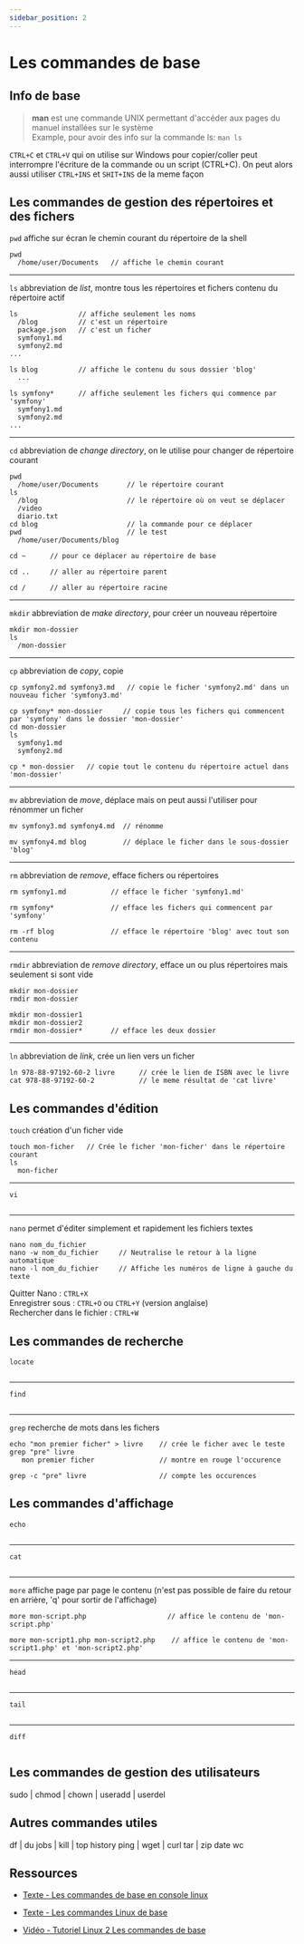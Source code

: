 ```yaml
---
sidebar_position: 2
---
```


# Les commandes de base

## Info de base

> **man** est une commande UNIX permettant d'accéder aux pages du manuel installées sur le système  
> Example, pour avoir des info sur la commande ls: `man ls`

`CTRL+C` et `CTRL+V` qui on utilise sur Windows pour copier/coller peut interrompre l'écriture de la commande ou un script (CTRL+C).
On peut alors aussi utiliser `CTRL+INS` et `SHIT+INS` de la meme façon

## Les commandes de gestion des répertoires et des fichers
`pwd` affiche sur écran le chemin courant du répertoire de la shell  
```
pwd
  /home/user/Documents   // affiche le chemin courant
```
 ---  
`ls` abbreviation de *list*, montre tous les répertoires et fichers contenu du répertoire actif
```
ls               // affiche seulement les noms  
  /blog          // c'est un répertoire
  package.json   // c'est un ficher
  symfony1.md
  symfony2.md
...
```
```
ls blog          // affiche le contenu du sous dossier 'blog'
  ...
```
```
ls symfony*      // affiche seulement les fichers qui commence par 'symfony'  
  symfony1.md
  symfony2.md
...
```
 --- 
`cd` abbreviation de *change directory*, on le utilise pour changer de répertoire courant  
```
pwd
  /home/user/Documents       // le répertoire courant
ls
  /blog                      // le répertoire où on veut se déplacer
  /video
  diario.txt
cd blog                      // la commande pour ce déplacer
pwd                          // le test
  /home/user/Documents/blog
```
```
cd ~      // pour ce déplacer au répertoire de base
```
```
cd ..     // aller au répertoire parent
```
```
cd /      // aller au répertoire racine
```
 --- 
`mkdir` abbreviation de *make directory*, pour créer un nouveau répertoire  
```
mkdir mon-dossier
ls
  /mon-dossier   
```
 --- 
`cp` abbreviation de *copy*, copie  
```
cp symfony2.md symfony3.md   // copie le ficher 'symfony2.md' dans un nouveau ficher 'symfony3.md'
```
```
cp symfony* mon-dossier     // copie tous les fichers qui commencent par 'symfony' dans le dossier 'mon-dossier'
cd mon-dossier
ls
  symfony1.md
  symfony2.md 
```
```
cp * mon-dossier   // copie tout le contenu du répertoire actuel dans 'mon-dossier'
```
 --- 
`mv` abbreviation de *move*, déplace mais on peut aussi l'utiliser pour rénommer un ficher  
```
mv symfony3.md symfony4.md  // rénomme
```
```
mv symfony4.md blog         // déplace le ficher dans le sous-dossier 'blog'
```
 --- 
`rm` abbreviation de *remove*, efface fichers ou répertoires  
```
rm symfony1.md           // efface le ficher 'symfony1.md'
```
```
rm symfony*              // efface les fichers qui commencent par 'symfony'
```
```
rm -rf blog              // efface le répertoire 'blog' avec tout son contenu 
```
 --- 
`rmdir` abbreviation de *remove directory*, efface un ou plus répertoires mais seulement si sont vide  
```
mkdir mon-dossier
rmdir mon-dossier
```
```
mkdir mon-dossier1
mkdir mon-dossier2
rmdir mon-dossier*       // efface les deux dossier
```
 --- 
`ln` abbreviation de *link*, crée un lien vers un ficher
```
ln 978-88-97192-60-2 livre      // crée le lien de ISBN avec le livre
cat 978-88-97192-60-2           // le meme résultat de 'cat livre'
```

## Les commandes d'édition  
 
`touch`  création d'un ficher vide  
```
touch mon-ficher   // Crée le ficher 'mon-ficher' dans le répertoire courant
ls
  mon-ficher
```
 --- 

`vi`  
```

```
 --- 
`nano` permet d'éditer simplement et rapidement les fichiers textes 
```
nano nom_du_fichier
nano -w nom_du_fichier     // Neutralise le retour à la ligne automatique 
nano -l nom_du_fichier     // Affiche les numéros de ligne à gauche du texte
```
Quitter Nano : `CTRL+X`  
Enregistrer sous : `CTRL+O` ou `CTRL+Y` (version anglaise)   
Rechercher dans le fichier : `CTRL+W`

## Les commandes de recherche

`locate`  
```

```
 ---
`find`  
```

```
 ---
`grep` recherche de mots dans les fichers
```
echo "mon premier ficher" > livre    // crée le ficher avec le teste
grep "pre" livre
   mon premier ficher                // montre en rouge l'occurence
```
```
grep -c "pre" livre                  // compte les occurences
```

## Les commandes d'affichage
`echo`  
```

```
 ---  
`cat`  
```

```
 ---  
`more` affiche page par page le contenu (n'est pas possible de faire du retour en arrière, 'q' pour sortir de l'affichage)  
```
more mon-script.php                    // affice le contenu de 'mon-script.php'
```
```
more mon-script1.php mon-script2.php    // affice le contenu de 'mon-script1.php' et 'mon-script2.php'
```
 ---  
`head`  
```

```
 ---  
`tail`  
```

```
 ---  
`diff`  
```

```

## Les commandes de gestion des utilisateurs
sudo | chmod | chown | useradd | userdel

## Autres commandes utiles
df | du
jobs | kill | top
history
ping | wget | curl
tar | zip
date
wc


## Ressources 

* [Texte - Les commandes de base en console linux](https://doc.ubuntu-fr.org/tutoriel/console_commandes_de_base)

* [Texte - Les commandes Linux de base](https://www.sitedetout.com/commandes-linux-de-base/)

* [Vidéo - Tutoriel Linux 2 Les commandes de base](https://www.youtube.com/watch?v=cCW8Gz6zbQo)
